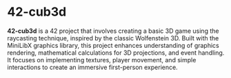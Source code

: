 # 42-cub3d  

**42-cub3d** is a 42 project that involves creating a basic 3D game using the raycasting technique, inspired by the classic Wolfenstein 3D. Built with the MiniLibX graphics library, this project enhances understanding of graphics rendering, mathematical calculations for 3D projections, and event handling. It focuses on implementing textures, player movement, and simple interactions to create an immersive first-person experience.  
